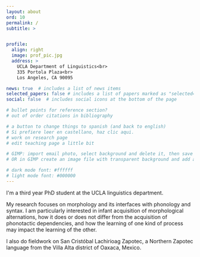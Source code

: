 ```yaml
---
layout: about
ord: 10
permalink: /
subtitle: >


profile:
  align: right
  image: prof_pic.jpg
  address: >
    UCLA Department of Linguistics<br>
    335 Portola Plaza<br>
    Los Angeles, CA 90095

news: true  # includes a list of news items
selected_papers: false # includes a list of papers marked as "selected={true}"
social: false  # includes social icons at the bottom of the page

# bullet points for reference section?
# out of order citations in bibliography

# a button to change things to spanish (and back to english)
# Si prefiere leer en castellano, haz clic aqui.
# work on research page
# edit teaching page a little bit

# GIMP: import email photo, select background and delete it, then save it without background
# OR in GIMP create an image file with transparent background and add a text label with my email address (Create 2 for light and dark google CSS change image)

# dark mode font: #ffffff
# light mode font: #000000
---
```


I'm a third year PhD student at the UCLA linguistics department.

My research focuses on morphology and its interfaces with phonology and syntax. I am particularly interested in infant acquisition of morphological alternations, how it does or does not differ from the acquisition of phonotactic dependencies, and how the learning of one kind of process may impact the learning of the other.

I also do fieldwork on San Cristóbal Lachirioag Zapotec, a Northern Zapotec language from the Villa Alta district of Oaxaca, Mexico.
